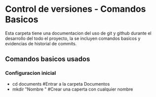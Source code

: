 # Control de versiones - Comandos Basicos 

Esta carpeta tiene una documentacion del uso de git y github durante el desarrollo del todo el proyecto, la se incluyen comandos basicos y evidencias de historial de commits. 

## Comandos basicos usados

### Configuracion inicial 
- cd documents #Entrar a la carpeta Documentos
- mkdir "Nombre " #Crear una caperta con cualquier nombre
